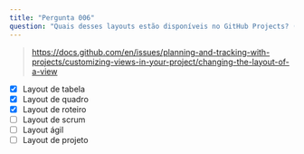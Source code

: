 ```yaml
---
title: "Pergunta 006"
question: "Quais desses layouts estão disponíveis no GitHub Projects? (Escolha três.)"
---
```



> https://docs.github.com/en/issues/planning-and-tracking-with-projects/customizing-views-in-your-project/changing-the-layout-of-a-view
- [x] Layout de tabela
- [x] Layout de quadro
- [x] Layout de roteiro
- [ ] Layout de scrum
- [ ] Layout ágil
- [ ] Layout de projeto
